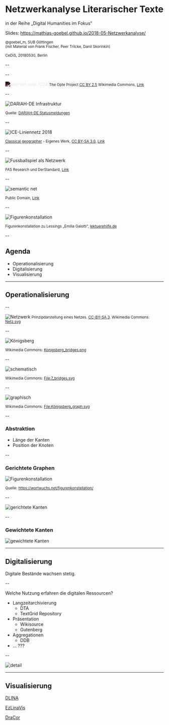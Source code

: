 <!-- .slide: data-background-image="img/the_internet_map_2015-extract.png" id="main" -->
# Netzwerkanalyse Literarischer Texte

in der Reihe „Digital Humanities im Fokus“

Slides: <https://mathias-goebel.github.io/2018-05-Netzwerkanalyse/>

<small>@goebel_m, SUB Göttingen<br/>(mit Material von Frank Fischer, Peer Trilcke, Danil Skorinkin)</small>

<small>CeDiS, 20180530, Berlin</small>

--

<!-- .slide: data-background-image="img/the_internet_map_2015-extract.png" -->

--

<img alt="Internet map 1024" src="img/Internet_map_1024.jpg" style="filter: invert(100%);">

<small>
The Opte Project <a href="https://creativecommons.org/licenses/by/2.5">CC BY 2.5</a> Wikimedia Commons, <a href="https://commons.wikimedia.org/wiki/File:Internet_map_1024.jpg">Link</a></small>

--

![DARIAH-DE Infrastruktur](https://dariah-de.github.io/status/dariah_infrastructure.gv.png) <!-- .element style="object-fit: cover;width: 100%;height: 350px;" -->

<small>Quelle: [DARIAH-DE Statusmeldungen](https://dariah-de.github.io/status/documentation.html)</small>

--

![ICE-Liniennetz 2018](img/ICEtracks.png)

<small><a href="//commons.wikimedia.org/wiki/User:Classical_geographer" title="User:Classical geographer">Classical geographer</a> - <span class="int-own-work" lang="de">Eigenes Werk</span>, <a href="https://creativecommons.org/licenses/by-sa/3.0" title="Creative Commons Attribution-Share Alike 3.0">CC BY-SA 3.0</a>, <a  href="https://commons.wikimedia.org/w/index.php?curid=7349561">Link</a></small>

--

![Fussballspiel als Netzwerk](img/fussball-netzwerk.png)

<small>FAS Research und DerStandard, [Link](https://derstandard.at/r2000038530831/Euro-2016-Netzwerkanalysen)</small>

--

![semantic net](img/Semantic_Net.svg)

<small>Public Domain, <a href="https://commons.wikimedia.org/w/index.php?curid=1353062">Link</a></small>

--

![Figurenkonstallation](img/Emilia_Galotti_Personenkonstellation.png)

<small>Figurenkonstallation zu Lessings „Emilia Galotti“, [lektuerehilfe.de](https://lektuerehilfe.de/gotthold-ephraim-lessing/emilia-galotti/personenkonstellation)</small>

--

## Agenda

- Operationalisierung
- Digitalisierung
- Visualisierung

---

## Operationalisierung

--

![Netzwerk](img/Netz.svg)
<small>Prinzipdarstellung eines Netzes. [CC-BY-SA 3](https://creativecommons.org/licenses/by-sa/3.0/deed.en). Wikimedia Commons: [Netz.svg](https://commons.wikimedia.org/wiki/File:Netz.svg)</small>

--

![Königsberg](img/Konigsberg_bridges.png)

<small>Wikimedia Commons: [Konigsberg_bridges.png](https://commons.wikimedia.org/wiki/File:Konigsberg_bridges.png)</small>

--

![schematisch](img/358px-7_bridges.svg.png)

<small>Wikimedia Commons: [File:7_bridges.svg](https://commons.wikimedia.org/wiki/File:7_bridges.svg)</small>

--

![graphisch](img/Königsberg_graph.svg.png)

<small>Wikimedia Commons: [File:Königsberg_graph.svg](https://commons.wikimedia.org/wiki/File:Königsberg_graph.svg)</small>

--

### Abstraktion

- Länge der Kanten
- Position der Knoten

--

### Gerichtete Graphen <!-- .element class="fragment" -->

![Figurenkonstallation](img/figurenkonstellation-beispiel.jpg)

<small>Quelle: https://wortwuchs.net/figurenkonstellation/</small>

--

![gerichtete Kanten](img/gerichtete_kanten.png)

--

### Gewichtete Kanten <!-- .element class="fragment" -->

![gewichtete Kanten](img/gewichtete_kanten.png)

---

## Digitalisierung

Digitale Bestände wachsen stetig.

--

Welche Nutzung erfahren die digitalen Ressourcen?

- Langzeitarchivierung
  - DTA
  - TextGrid Repository
- Präsentation
  - Wikisource
  - Gutenberg
- Aggregationen
  - DDB
- … <span class="fragment">???</span>

--

<!-- .slide: data-background-image="img/distant-reading-showcase-poster.jpg" -->

![detail](img/poster-detail-1.jpg) <!-- .element class="fragment" -->

---

## Visualisierung

[DLINA](https://dlina.github.io)

[EzLinaVis](https://ezlinavis.dracor.org/)

[DraCor](https://dracor.org/)
